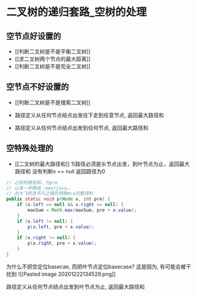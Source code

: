 # 二叉树的递归套路_空树的处理




## 空节点好设置的

- [[判断二叉树是不是平衡二叉树]]
- [[求二叉树两个节点的最大距离]]
- [[判断二叉树是不是完全二叉树]]



## 空节点不好设置的


- [[判断二叉树是不是搜索二叉树]]

- 路径定义从任何节点结点出发往下走到任意节点, 返回最大路径和
- 路径定义从任何节点结点出发到任何节点, 返回最大路径和


## 空特殊处理的

- [[二叉树的最大路径和]]
   1)路径必须是头节点出发，到叶节点为止，返回最大路径和
   没有判断x == null 返回路径为0
```java
// 之前的路径和，为pre
// 认准一手微信：meetjava。。
// 非大飞机及平凡之路的领取mca完整资料
public static void p(Node x, int pre) {
    if (x.left == null && x.right == null) {
        maxSum = Math.max(maxSum, pre + x.value);
    }
    if (x.left != null) {
        p(x.left, pre + x.value);
    }
    if (x.right != null) {
        p(x.right, pre + x.value);
    }
}

```
   为什么不把空定位basecae, 而把叶节点定位basecase?
   这是因为, 有可能会被干扰到
   ![[Pasted image 20201222134529.png]]

   

路径定义从任何节点结点出发到叶节点为止, 返回最大路径和